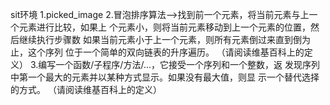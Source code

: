 sit环境
1.picked_image 2.冒泡排序算法-->找到前一个元素，将当前元素与上一个元素进行比较，如果上
个元素小，则将当前元素移动到上一个元素的位置，然后继续执行步骤数
如果当前元素小于上一个元素，则所有元素倒过来直到倒为止，这个序列
位于一个简单的双向链表的升序遍历。 （请阅读维基百科上的定义） 3.编写一个函数/子程序/方法/...，它接受一个序列和一个整数，返
发现序列中第一个最大的元素并以某种方式显示。如果没有最大值，则显
示一个替代选择的方式。 （请阅读维基百科上的定义）
